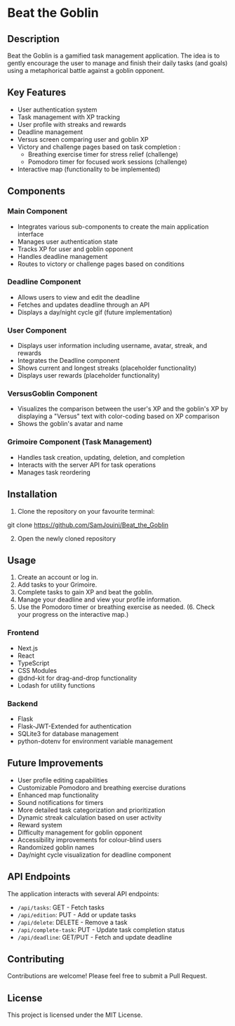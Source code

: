 # Beat the Goblin

## Description

Beat the Goblin is a gamified task management application. The idea is to gently encourage the user to manage and finish their daily tasks (and goals) using a metaphorical battle against a goblin opponent.

## Key Features

- User authentication system
- Task management with XP tracking
- User profile with streaks and rewards
- Deadline management
- Versus screen comparing user and goblin XP
- Victory and challenge pages based on task completion : 
    - Breathing exercise timer for stress relief (challenge)
    - Pomodoro timer for focused work sessions (challenge)
- Interactive map (functionality to be implemented)

## Components

### Main Component
- Integrates various sub-components to create the main application interface
- Manages user authentication state
- Tracks XP for user and goblin opponent
- Handles deadline management
- Routes to victory or challenge pages based on conditions

### Deadline Component
- Allows users to view and edit the deadline
- Fetches and updates deadline through an API
- Displays a day/night cycle gif (future implementation)

### User Component
- Displays user information including username, avatar, streak, and rewards
- Integrates the Deadline component
- Shows current and longest streaks (placeholder functionality)
- Displays user rewards (placeholder functionality)

### VersusGoblin Component
- Visualizes the comparison between the user's XP and the goblin's XP 
by displaying a "Versus" text with color-coding based on XP comparison
- Shows the goblin's avatar and name

### Grimoire Component (Task Management)
- Handles task creation, updating, deletion, and completion
- Interacts with the server API for task operations
- Manages task reordering

## Installation

1. Clone the repository on your favourite terminal:

git clone https://github.com/SamJouini/Beat_the_Goblin

2. Open the newly cloned repository

## Usage

1. Create an account or log in.
2. Add tasks to your Grimoire.
3. Complete tasks to gain XP and beat the goblin.
4. Manage your deadline and view your profile information.
5. Use the Pomodoro timer or breathing exercise as needed.
(6. Check your progress on the interactive map.)

### Frontend
- Next.js
- React
- TypeScript
- CSS Modules
- @dnd-kit for drag-and-drop functionality
- Lodash for utility functions

### Backend
- Flask
- Flask-JWT-Extended for authentication
- SQLite3 for database management
- python-dotenv for environment variable management

## Future Improvements

- User profile editing capabilities
- Customizable Pomodoro and breathing exercise durations
- Enhanced map functionality
- Sound notifications for timers
- More detailed task categorization and prioritization
- Dynamic streak calculation based on user activity
- Reward system
- Difficulty management for goblin opponent
- Accessibility improvements for colour-blind users
- Randomized goblin names
- Day/night cycle visualization for deadline component

## API Endpoints

The application interacts with several API endpoints:

- `/api/tasks`: GET - Fetch tasks
- `/api/edition`: PUT - Add or update tasks
- `/api/delete`: DELETE - Remove a task
- `/api/complete-task`: PUT - Update task completion status
- `/api/deadline`: GET/PUT - Fetch and update deadline

## Contributing

Contributions are welcome! Please feel free to submit a Pull Request.

## License 

This project is licensed under the MIT License.
